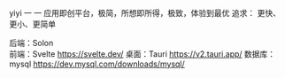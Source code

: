 yiyi  一 一
应用即创平台，极简，所想即所得，极致，体验到最优
追求： 更快、更小、更简单

后端：Solon    
前端：Svelte   https://svelte.dev/
桌面：Tauri    https://v2.tauri.app/
数据库：mysql  https://dev.mysql.com/downloads/mysql/